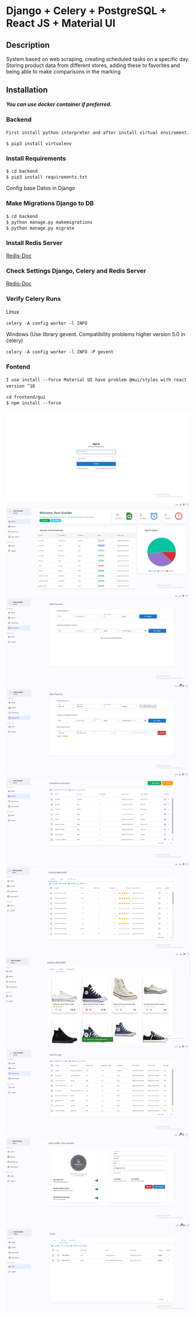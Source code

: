 # Django + Celery + PostgreSQL + React JS + Material UI

## Description
System based on web scraping, creating scheduled tasks on a specific day.
Storing product data from different stores, adding these to favorites and being able to make comparisons in the marking

## Installation 
***You can use docker container if preferred.***

### Backend
`First install python interpreter and after install virtual enviroment.`
```python3
$ pip3 install virtualenv

```

### Install Requirements
```
$ cd backend
$ pip3 install requirements.txt
```
Config base Datos in Django
### Make Migrations Django to DB
```
$ cd backend
$ python manage.py makemigrations
$ python manage.py migrate
```


### Install Redis Server
[Redis-Doc](https://developer.redis.com/create)

### Check Settings Django, Celery and Redis Server
[Redis-Doc](https://docs.celeryq.dev/en/stable/django/first-steps-with-django.html)
### Verify Celery Runs
Linux
```
celery -A config worker -l INFO 
```
Windows (Use library gevent. Compatibility problems higher version 5.0 in celery)
```
celery -A config worker -l INFO -P gevent
```

### Fontend
`I use install --force Material UI have problem @mui/styles with react version ^18`
```node
cd frontend/gui
$ npm install --force
```

<img src="./static_md/login.PNG" alt="Login Page" title="Login Page.">
<img src="./static_md/panel_page.PNG" alt="Panel Page" title="Pagel Page.">
<img src="./static_md/view_start_scraping_web.PNG" alt="Panel View scraping" title="View create scraping.">
<img src="./static_md/view_scheduled_task.PNG" alt="Create task" title="Create scraping.">
<img src="./static_md/view_search_table.PNG" alt="View Searchs Table" title="View Search Table.">
<img src="./static_md/result_search.PNG" alt="Result Search" title="Result Search.">
<img src="./static_md/result_search_card.PNG" alt="Result Search Card" title="Result Search Card.">
<img src="./static_md/log_scraping_request.PNG" alt="Edit Profile" title="Edit Profile.">
<img src="./static_md/edit_profile.PNG" alt="Edit Profile" title="Edit Profile.">
<img src="./static_md/view_user_admin.PNG" alt="View all user." title="View all users.">